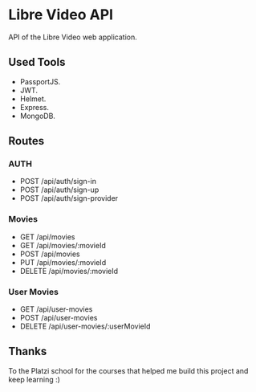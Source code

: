 # Libre Video API

API of the Libre Video web application.

## Used Tools

- PassportJS.
- JWT.
- Helmet.
- Express.
- MongoDB.

## Routes

### AUTH

- POST /api/auth/sign-in
- POST /api/auth/sign-up
- POST /api/auth/sign-provider

### Movies

- GET /api/movies
- GET /api/movies/:movieId
- POST /api/movies
- PUT /api/movies/:movieId
- DELETE /api/movies/:movieId

### User Movies

- GET /api/user-movies
- POST /api/user-movies
- DELETE /api/user-movies/:userMovieId

## Thanks

To the Platzi school for the courses that helped me build this project and keep learning :)